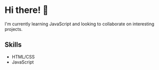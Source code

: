 # Hi there! 👋

I'm currently learning JavaScript and looking to collaborate on interesting projects. 


## Skills

- HTML/CSS
- JavaScript


